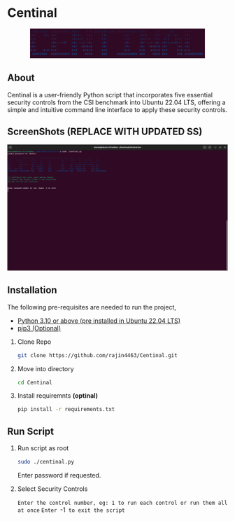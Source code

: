 # Centinal
<p align="center"><img src="readme-assets/banner.png" width="400" alt="Centinal Logo"/></p>

## About
Centinal is a user-friendly Python script that incorporates five essential security controls from the CSI benchmark into Ubuntu 22.04 LTS, offering a simple and intuitive command line interface to apply these security controls.

## ScreenShots **(REPLACE WITH UPDATED SS)**
<p><img src="readme-assets/screenshot.png" /></p>

## Installation
The following pre-requisites are needed to run the project,
- [Python 3.10 or above (pre installed in Ubuntu 22.04 LTS)](https://www.python.org/)
- [pip3 (Optional)](https://linuxhint.com/install-python-pip-ubuntu-22-04/)


1. Clone Repo
    ```bash
    git clone https://github.com/rajin4463/Centinal.git
    ```

2. Move into directory
    ```bash
    cd Centinal
    ```

3. Install requiremnts __(optinal)__
    ```bash
    pip install -r requirements.txt
    ```

## Run Script
1. Run script as root
    ```bash
    sudo ./centinal.py
    ```
    Enter password if requested.

2. Select Security Controls

    `Enter the control number, eg: 1 to run each control or run them all at once`
    `Enter `-1` to exit the script`